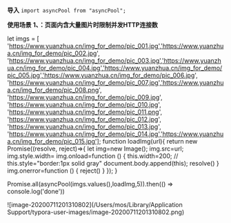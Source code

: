 **导入**
`import asyncPool from "asyncPool";`

**使用场景**
**1、：页面内含大量图片时限制并发HTTP连接数**

let imgs = [ 'https://www.yuanzhua.cn/img_for_demo/pic_001.jpg','https://www.yuanzhua.cn/img_for_demo/pic_002.jpg', 'https://www.yuanzhua.cn/img_for_demo/pic_003.jpg','https://www.yuanzhua.cn/img_for_demo/pic_004.jpg','https://www.yuanzhua.cn/img_for_demo/pic_005.jpg','https://www.yuanzhua.cn/img_for_demo/pic_006.jpg', 'https://www.yuanzhua.cn/img_for_demo/pic_007.jpg','https://www.yuanzhua.cn/img_for_demo/pic_008.png', 'https://www.yuanzhua.cn/img_for_demo/pic_009.jpg', 'https://www.yuanzhua.cn/img_for_demo/pic_010.jpg', 'https://www.yuanzhua.cn/img_for_demo/pic_011.png', 'https://www.yuanzhua.cn/img_for_demo/pic_012.jpg', 'https://www.yuanzhua.cn/img_for_demo/pic_013.jpg', 'https://www.yuanzhua.cn/img_for_demo/pic_014.jpg','https://www.yuanzhua.cn/img_for_demo/pic_015.jpg'];
function loadImg(url){
            return new Promise((resolve, reject)=>{
                let img=new Image();
                img.src=url;
                img.style.width=
                img.onload=function () {
                    this.width=200;
                    // this.style="border:1px solid gray"
                    document.body.append(this);
                    resolve()
                }
                img.onerror=function () {
                    reject()
                }
            });
}

Promise.all(asyncPool(imgs.values(),loadImg,5)).then(() => console.log('done'))

 ![image-20200711201310802](/Users/mos/Library/Application Support/typora-user-images/image-20200711201310802.png)

```


```
